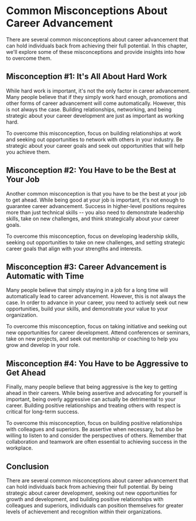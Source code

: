 Common Misconceptions About Career Advancement
===========================================================================================

There are several common misconceptions about career advancement that can hold individuals back from achieving their full potential. In this chapter, we'll explore some of these misconceptions and provide insights into how to overcome them.

Misconception #1: It's All About Hard Work
------------------------------------------

While hard work is important, it's not the only factor in career advancement. Many people believe that if they simply work hard enough, promotions and other forms of career advancement will come automatically. However, this is not always the case. Building relationships, networking, and being strategic about your career development are just as important as working hard.

To overcome this misconception, focus on building relationships at work and seeking out opportunities to network with others in your industry. Be strategic about your career goals and seek out opportunities that will help you achieve them.

Misconception #2: You Have to be the Best at Your Job
-----------------------------------------------------

Another common misconception is that you have to be the best at your job to get ahead. While being good at your job is important, it's not enough to guarantee career advancement. Success in higher-level positions requires more than just technical skills -- you also need to demonstrate leadership skills, take on new challenges, and think strategically about your career goals.

To overcome this misconception, focus on developing leadership skills, seeking out opportunities to take on new challenges, and setting strategic career goals that align with your strengths and interests.

Misconception #3: Career Advancement is Automatic with Time
-----------------------------------------------------------

Many people believe that simply staying in a job for a long time will automatically lead to career advancement. However, this is not always the case. In order to advance in your career, you need to actively seek out new opportunities, build your skills, and demonstrate your value to your organization.

To overcome this misconception, focus on taking initiative and seeking out new opportunities for career development. Attend conferences or seminars, take on new projects, and seek out mentorship or coaching to help you grow and develop in your role.

Misconception #4: You Have to be Aggressive to Get Ahead
--------------------------------------------------------

Finally, many people believe that being aggressive is the key to getting ahead in their careers. While being assertive and advocating for yourself is important, being overly aggressive can actually be detrimental to your career. Building positive relationships and treating others with respect is critical for long-term success.

To overcome this misconception, focus on building positive relationships with colleagues and superiors. Be assertive when necessary, but also be willing to listen to and consider the perspectives of others. Remember that collaboration and teamwork are often essential to achieving success in the workplace.

Conclusion
----------

There are several common misconceptions about career advancement that can hold individuals back from achieving their full potential. By being strategic about career development, seeking out new opportunities for growth and development, and building positive relationships with colleagues and superiors, individuals can position themselves for greater levels of achievement and recognition within their organizations.
